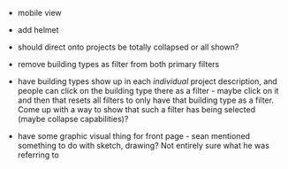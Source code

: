 - mobile view
- add helmet

- should direct onto projects be totally collapsed or all shown?

- remove building types as filter from both primary filters
- have building types show up in each _individual_ project description, and people can click on the building type there as a filter - maybe click on it and then that resets all filters to only have that building type as a filter. Come up with a way to show that such a filter has being selected (maybe collapse capabilities)?
- have some graphic visual thing for front page - sean mentioned something to do with sketch, drawing? Not entirely sure what he was referring to
